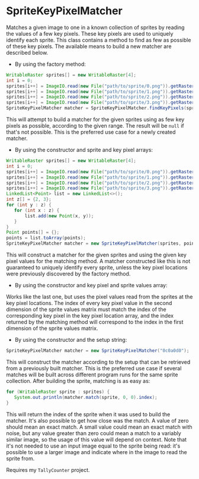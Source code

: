 # SpriteKeyPixelMatcher
Matches a given image to one in a known collection of sprites by reading the values of a few key pixels. These key pixels are used to uniquely identify each sprite. This class contains a method to find as few as possible of these key pixels. The available means to build a new matcher are described below.
* By using the factory method:
```java
WritableRaster sprites[] = new WritableRaster[4];
int i = 0;
sprites[i++] = ImageIO.read(new File("path/to/sprite/0.png")).getRaster();
sprites[i++] = ImageIO.read(new File("path/to/sprite/1.png")).getRaster();
sprites[i++] = ImageIO.read(new File("path/to/sprite/2.png")).getRaster();
sprites[i++] = ImageIO.read(new File("path/to/sprite/3.png")).getRaster();
SpriteKeyPixelMatcher matcher = SpriteKeyPixelMatcher.findKeyPixels(sprites, 1, 10);
```
This will attempt to build a matcher for the given sprites using as few key pixels as possible, according to the given range. The result will be `null` if that's not possible. This is the preferred use case for a newly created matcher.
* By using the constructor and sprite and key pixel arrays:
```java
WritableRaster sprites[] = new WritableRaster[4];
int i = 0;
sprites[i++] = ImageIO.read(new File("path/to/sprite/0.png")).getRaster();
sprites[i++] = ImageIO.read(new File("path/to/sprite/1.png")).getRaster();
sprites[i++] = ImageIO.read(new File("path/to/sprite/2.png")).getRaster();
sprites[i++] = ImageIO.read(new File("path/to/sprite/3.png")).getRaster();
LinkedList<Point> list = new LinkedList<>();
int z[] = {2, 3};
for (int y : z) {
   for (int x : z) {
       list.add(new Point(x, y));
   }
}
Point points[] = {};
points = list.toArray(points);
SpriteKeyPixelMatcher matcher = new SpriteKeyPixelMatcher(sprites, points);
```
This will construct a matcher for the given sprites and using the given key pixel values for the matching method. A matcher constructed like this is not guaranteed to uniquely identify every sprite, unless the key pixel locations were previously discovered by the factory method.
* By using the constructor and key pixel and sprite values array:

Works like the last one, but uses the pixel values read from the sprites at the key pixel locations. The index of every key pixel value in the second dimension of the sprite values matrix must match the index of the corresponding key pixel in the key pixel location array, and the index returned by the matching method will correspond to the index in the first dimension of the sprite values matrix.
* By using the constructor and the setup string:
```java
SpriteKeyPixelMatcher matcher = new SpriteKeyPixelMatcher("0c0a0d0");
```
This will construct the matcher according to the setup that can be retrieved from a previously built matcher. This is the preferred use case if several matches will be built across different program runs for the same sprite collection. After building the sprite, matching is as easy as:
```java
for (WritableRaster sprite : sprites) {
   System.out.println(matcher.match(sprite, 0, 0).index);
}
```
This will return the index of the sprite when it was used to build the matcher. It's also possible to get how close was the match. A value of zero should mean an exact match. A small value could mean an exact match with noise, but any value greater than zero could mean a match to a variably similar image, so the usage of this value will depend on context. Note that it's not needed to use an input image equal to the sprite being read: it's possible to use a larger image and indicate where in the image to read the sprite from.

Requires my `TallyCounter` project.
